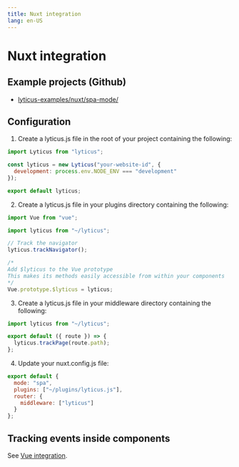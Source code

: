 ```yaml
---
title: Nuxt integration
lang: en-US
---
```


# Nuxt integration

## Example projects (Github)

- [lyticus-examples/nuxt/spa-mode/](https://github.com/byteboomers/lyticus-examples/tree/master/nuxt/spa-mode)

## Configuration

1. Create a lyticus.js file in the root of your project containing the following:

```javascript
import Lyticus from "lyticus";

const lyticus = new Lyticus("your-website-id", {
  development: process.env.NODE_ENV === "development"
});

export default lyticus;
```

2. Create a lyticus.js file in your plugins directory containing the following:

```javascript
import Vue from "vue";

import lyticus from "~/lyticus";

// Track the navigator
lyticus.trackNavigator();

/*
Add $lyticus to the Vue prototype
This makes its methods easily accessible from within your components
*/
Vue.prototype.$lyticus = lyticus;
```

3. Create a lyticus.js file in your middleware directory containing the following:

```javascript
import lyticus from "~/lyticus";

export default ({ route }) => {
  lyticus.trackPage(route.path);
};
```

4. Update your nuxt.config.js file:

```javascript
export default {
  mode: "spa",
  plugins: ["~/plugins/lyticus.js"],
  router: {
    middleware: ["lyticus"]
  }
};
```

## Tracking events inside components

See [Vue integration](/tracker/integrations/vue.md#tracking-events-inside-components).

